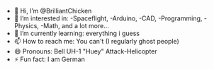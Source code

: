 - 👋 Hi, I’m @BrilliantChicken
- 👀 I’m interested in: -Spaceflight, -Arduino, -CAD, -Programming, -Physics, -Math, and a lot more...
- 🌱 I’m currently learning: everything i guess
- 📫 How to reach me: You can't (I regularly ghost people)
- 😄 Pronouns: Bell UH-1 "Huey" Attack-Helicopter
- ⚡ Fun fact: I am German

<!---
BrilliantChicken/BrilliantChicken is a ✨ special ✨ repository because its `README.md` (this file) appears on your GitHub profile.
You can click the Preview link to take a look at your changes.
--->
